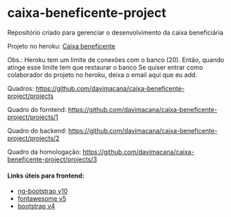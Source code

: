 # caixa-beneficente-project
Repositório criado para gerenciar o desenvolvimento da caixa beneficiária

Projeto no heroku: [Caixa beneficente](https://caixa-beneficente-frontend.herokuapp.com/)

Obs.: Heroku tem um limite de conexões com o banco (20). Então, quando atinge esse limite tem que restaurar o banco
Se quiser entrar como colaborador do projeto no heroku, deixa o email aqui que eu add.

Quadros:
https://github.com/davimacana/caixa-beneficente-project/projects

Quadro do forntend:
https://github.com/davimacana/caixa-beneficente-project/projects/1

Quadro do backend:
https://github.com/davimacana/caixa-beneficente-project/projects/2

Quadro da homologação:
https://github.com/davimacana/caixa-beneficente-project/projects/3


#### Links úteis para frontend:
- [ng-bootstrap v10](https://ng-bootstrap.github.io)
- [fontawesome v5](https://fontawesome.com/v5/icons)
- [bootstrap v4](https://getbootstrap.com/docs/4.0/components)
